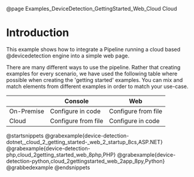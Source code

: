 @page Examples_DeviceDetection_GettingStarted_Web_Cloud Cloud

# Introduction

This example shows how to integrate a Pipeline running a cloud based @devicedetection engine 
into a simple web page.

There are many different ways to use the pipeline. Rather that creating examples for every scenario, 
we have used the following table where possible when creating the 'getting started' examples. 
You can mix and match elements from different examples in order to match your use-case.

|            | Console             | Web                 |
|------------|---------------------|---------------------|
| On-Premise | Configure in code   | Configure from file |
| Cloud      | Configure from file | Configure in code   |

@startsnippets
@grabexample{device-detection-dotnet,_cloud_2_getting_started-_web_2_startup_8cs,ASP.NET}
@grabexample{device-detection-php,cloud_2getting_started_web_8php,PHP}
@grabexample{device-detection-python,cloud_2gettingstarted_web_2app_8py,Python}
@grabbedexample
@endsnippets